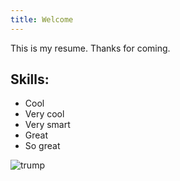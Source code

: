 ```yaml
---
title: Welcome
---
```


This is my resume. Thanks for coming.

## Skills:
- Cool
- Very cool
- Very smart
- Great
- So great

![trump](https://upload.wikimedia.org/wikipedia/commons/5/56/Donald_Trump_official_portrait.jpg)